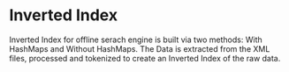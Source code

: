 # Inverted Index
Inverted Index for offline serach engine is built via two methods: With HashMaps and Without HashMaps.
The Data is extracted from the XML files, processed and tokenized to create an Inverted Index of the raw data. 
